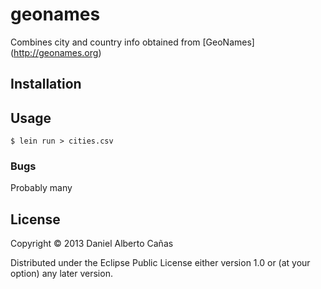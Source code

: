 # geonames

Combines city and country info obtained from [GeoNames] (http://geonames.org)

## Installation


## Usage

    $ lein run > cities.csv

### Bugs

Probably many

## License

Copyright © 2013 Daniel Alberto Cañas

Distributed under the Eclipse Public License either version 1.0 or (at
your option) any later version.
